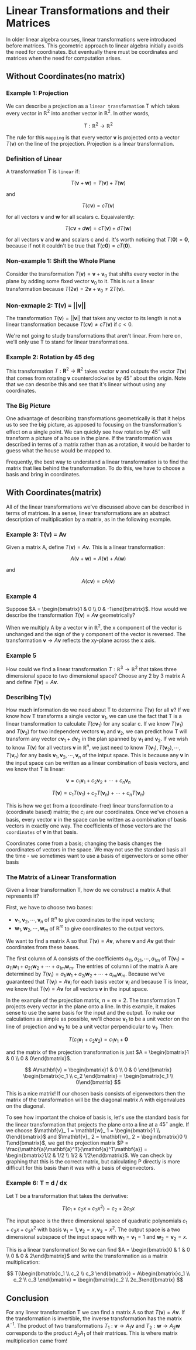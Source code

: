 # Linear Transformations and their Matrices

In older linear algebra courses, linear transformations were introduced before matrices. This geometric approach to linear algebra initially avoids the need for coordinates. But eventually there must be coordinates and matrices when the need for computation arises.

## Without Coordinates(no matrix)

### Example 1: Projection

We can describe a projection as a `linear transformation` T which takes every vector in $\mathbb{R}^2$ into another vector in $\mathbb{R}^2$. In other words,

$$
T : \mathbb{R}^2 \to \mathbb{R}^2
$$

The rule for this `mapping` is that every vector $\mathbf{v}$ is projected onto a vector $T(\mathbf{v})$ on the line of the projection. Projection is a linear transformation.

### Definition of Linear

A transformation T is `linear` if:

$$
T(\mathbf{v} + \mathbf{w}) = T(\mathbf{v}) + T(\mathbf{w})
$$

and

$$
T(c\mathbf{v}) = cT(\mathbf{v})
$$

for all vectors $\mathbf{v}$ and $\mathbf{w}$ for all scalars c. Equaivalently:

$$
T(c\mathbf{v} + d\mathbf{w}) = cT(\mathbf{v}) + dT(\mathbf{w})
$$

for all vectors $\mathbf{v}$ and $\mathbf{w}$ and scalars c and d. It's worth noticing that $T(\mathbf{0}) = \mathbf{0}$, because if not it couldn't be true that $T(c\mathbf{0}) = cT(\mathbf{0})$.

### Non-example 1: Shift the Whole Plane

Consider the transformation $T(\mathbf{v}) = \mathbf{v} + \mathbf{v}_ 0$ that shifts every vector in the plane by adding some fixed vector $\mathbf{v}_ 0$ to it. This is `not` a linear transformation because $T(2\mathbf{v}) = 2\mathbf{v} + \mathbf{v}_ 0 \ne 2T(\mathbf{v})$.

### Non-exmaple 2: T(v) = ||v||

The transformation $T(\mathbf{v}) = ||\mathbf{v}||$ that takes any vector to its length is not a linear transformation because $T(c\mathbf{v}) \ne cT(\mathbf{v})$ if $c < 0$.

We're not going to study transformations that aren't linear. From here on, we'll only use T to stand for linear transformations.

### Example 2: Rotation by 45 deg

This transformation $T : \mathbf{R}^2 \to \mathbf{R}^2$ takes vector $\mathbf{v}$ and outputs the vector $T(\mathbf{v})$ that comes from rotating $\mathbf{v}$ counterclockwise by $45^{\circ}$ about the origin. Note that we can describe this and see that it's linear without using any coordinates.

### The Big Picture

One advantage of describing transformations geometrically is that it helps us to see the big picture, as apposed to focusing on the transformation's effect on a single point. We can quickly see how rotation by $45^{\circ}$ will transform a picture of a house in the plane. If the transformation was described in terms of a matrix rather than as a rotation, it would be harder to guess what the house would be mapped to.

Frequently, the best way to understand a linear transformation is to find the matrix that lies behind the transformation. To do this, we have to choose a basis and bring in coordinates.

## With Coordinates(matrix)

All of the linear transformations we've discussed above can be described in terms of matrices. In a sense, linear transformations are an abstract description of multiplication by a matrix, as in the following example.

### Example 3: T(v) = Av

Given a matrix A, define $T(\mathbf{v}) = A\mathbf{v}$. This is a linear transformation:

$$
A(\mathbf{v} + \mathbf{w}) = A(\mathbf{v}) + A(\mathbf{w})
$$

and

$$
A(c\mathbf{v}) = cA(\mathbf{v})
$$

### Example 4

Suppose $A = \begin{bmatrix}1 & 0 \\ 0 & -1\end{bmatrix}$. How would we describe the transformation $T(\mathbf{v}) = A\mathbf{v}$ geometrically?

When we multiply A by a vector $\mathbf{v}$ in $\mathbb{R}^2$, the x component of the vector is unchanged and the sign of the y component of the vector is reversed. The transformation $\mathbf{v} \to A\mathbf{v}$ reflects the xy-plane across the x axis.

### Example 5

How could we find a linear transformation $T : \mathbb{R}^3 \to \mathbb{R}^2$ that takes three dimensional space to two dimensional space? Choose any 2 by 3 matrix A and define $T(\mathbf{v}) = A\mathbf{v}$.

### Describing T(v)

How much information do we need about T to determine $T(\mathbf{v})$ for all $\mathbf{v}$? If we know how T transforms a single vector $\mathbf{v}_ 1$, we can use the fact that T is a linear transformation to calculate $T(c\mathbf{v}_ 1)$ for any scalar c. If we know $T(\mathbf{v}_ 1)$ and $T(\mathbf{v}_ 2)$ for two independent vectors $\mathbf{v}_ 1$ and $\mathbf{v}_ 2$, we can predict how T will transform any vector $c\mathbf{v}_ 1 + d \mathbf{v}_ 2$ in the plan spanned by $\mathbf{v}_ 1$ and $\mathbf{v}_ 2$. If we wish to know $T(\mathbf{v})$ for all vectors $\mathbf{v}$ in $\mathbb{R}^n$, we just need to know $T(\mathbf{v}_ 1), T(\mathbf{v}_ 2), \cdots, T(\mathbf{v}_ n)$ for any basis $\mathbf{v}_ 1, \mathbf{v}_ 2, \cdots, \mathbf{v}_ n$ of the intput space. This is because any $\mathbf{v}$ in the input space can be written as a linear combination of basis vectors, and we know that T is linear:

$$
\mathbf{v} = c_1 \mathbf{v}_ 1 + c_2 \mathbf{v}_ 2 + \cdots + c_n \mathbf{v}_ n
$$

$$
T(\mathbf{v}) = c_1 T(\mathbf{v}_ 1) + c_2 T(\mathbf{v}_ n) + \cdots + c_n T(\mathbf{v}_ n)
$$

This is how we get from a (coordinate-free) linear transformation to a (coordinate based) matrix; the $c_i$ are our coordinates. Once we've chosen a basis, every vector $\mathbf{v}$ in the space can be written as a combination of basis vectors in exactly one way. The coefficients of those vectors are the `coordinates` of $\mathbf{v}$ in that basis.

Coordinates come from a basis; changing the basis changes the coordinates of vectors in the space. We may not use the standard basis all the time - we sometimes want to use a basis of eigenvectors or some other basis

### The Matrix of a Linear Transformation

Given a linear transformation T, how do we construct a matrix A that represents it?

First, we have to choose two bases:

- $\mathbf{v}_ 1, \mathbf{v}_ 2, \cdots, \mathbf{v}_ n$ of $\mathbb{R}^n$ to give coordinates to the input vectors;
- $\mathbf{w}_ 1, \mathbf{w}_ 2, \cdots, \mathbf{w}_ m$ of $\mathbb{R}^m$ to give coordinates to the output vectors.

We want to find a matrix A so that $T(\mathbf{v}) = A\mathbf{v}$, where $\mathbf{v}$ and $A\mathbf{v}$ get their coordinates from these bases.

The first column of A consists of the coefficients $a_{11}, a_{21}, \cdots, a_{1m}$ of $T(\mathbf{v}_ 1) = a_{11}\mathbf{w}_ 1 + a_{21}\mathbf{w}_ 2 + \cdots + a_{1m}\mathbf{w}_ m$. The entries of column i of the matrix A are determined by $T(\mathbf{v}_ i) = a_{1i} \mathbf{w}_ 1 + a_{2i} \mathbf{w}_ 2 + \cdots + a_{mi} \mathbf{w}_ m$. Because we've guaranteed that $T(\mathbf{v}_ i) = A\mathbf{v}_ i$ for each basis vector $\mathbf{v}_ i$ and because T is linear, we know that $T(\mathbf{v}) = A\mathbf{v}$ for all vectors $\mathbf{v}$ in the input space.

In the example of the projection matrix, $n = m = 2$. The transformation T projects every vector in the plane onto a line. In this example, it makes sense to use the same basis for the input and the output. To make our calculations as simple as possible, we'll choose $\mathbf{v}_ 1$ to be a unit vector on the line of projection and $\mathbf{v}_ 2$ to be a unit vector perpendicular to $\mathbf{v}_ 1$. Then:

$$
T(c_1 \mathbf{v}_ 1 + c_2 \mathbf{v}_ 2) = c_1 \mathbf{v}_ 1 + \mathbf{0}
$$

and the matrix of the projection transformation is just $A = \begin{bmatrix}1 & 0 \\ 0 & 0\end{bmatrix}$.

$$
A\mathbf{v} = \begin{bmatrix}1 & 0 \\ 0 & 0 \end{bmatrix} \begin{bmatrix}c_1 \\ c_2 \end{bmatrix} = \begin{bmatrix}c_1 \\ 0\end{bmatrix}
$$

This is a nice matrix! If our chosen basis consists of eigenvectors then the matrix of the transformation will be the diagonal matrix $\Lambda$ with eigenvalues on the diagonal.

To see how important the choice of basis is, let's use the standard basis for the linear transformation that projects the plane onto a line at a $45^{\circ}$ angle. If we choose $\mathbf{v}_ 1 = \mathbf{w}_ 1 = \begin{bmatrix}1 \\ 0\end{bmatrix}$ and $\mathbf{v}_ 2 = \mathbf{w}_ 2 = \begin{bmatrix}0 \\ 1\end{bmatrix}$, we get the projection matrix $P = \frac{\mathbf{a}\mathbf{a}^T}{\mathbf{a}^T\mathbf{a}} = \begin{bmatrix}1/2 & 1/2 \\ 1/2 & 1/2\end{bmatrix}$. We can check by graphing that this is the correct matrix, but calculating P directly is more difficult for this basis than it was with a basis of eigenvectors.

### Example 6: T = d / dx

Let T be a transformation that takes the derivative:

$$
T(c_1 + c_2x + c_3 x^2) = c_2 + 2 c_3 x
$$

The input space is the three dimensional space of quadratic polynomials $c_1 + c_2 x + c_3 x^2$ with basis $\mathbf{v}_ 1 = 1, \mathbf{v}_ 2 = x, \mathbf{v}_ 3 = x^2$. The output space is a two dimensional subspace of the input space with $\mathbf{w}_ 1 = \mathbf{v}_ 1 = 1$ and $\mathbf{w}_ 2 = \mathbf{v}_ 2 = x$.

This is a linear transformation! So we can find $A = \begin{bmatrix}0 & 1 & 0 \\ 0 & 0 & 2\end{bmatrix}$ and write the transformation as a matrix multiplication:

$$
T(\begin{bmatrix}c_1 \\ c_2 \\ c_3 \end{bmatrix}) = A\begin{bmatrix}c_1 \\ c_2 \\ c_3 \end{bmatrix} = \begin{bmatrix}c_2 \\ 2c_3\end{bmatrix}
$$

## Conclusion

For any linear transformation T we can find a matrix A so that $T(\mathbf{v}) = A\mathbf{v}$. If the transformation is invertible, the inverse transformation has the matrix $A^{-1}$. The product of two transformations $T_1 : \mathbf{v} \to A_1 \mathbf{v}$ and $T_2 : \mathbf{w} \to A_2 \mathbf{w}$ corresponds to the product $A_2A_1$ of their matrices. This is where matrix multiplication came from!
